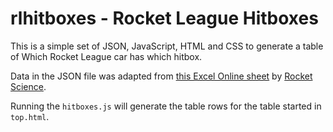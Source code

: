 # rlhitboxes - Rocket League Hitboxes

This is a simple set of JSON, JavaScript, HTML and CSS to generate a table of Which Rocket League car has which hitbox.  

Data in the JSON file was adapted from [this Excel Online sheet](https://onedrive.live.com/view.aspx?resid=F0182A0BAEBB5DFF!14583&ithint=file%2cxlsx&app=Excel&authkey=!ALu0cMkDZDoWOws) by [Rocket Science](https://youtube.com/rocketsciencerl).

Running the `hitboxes.js` will generate the table rows for the table started in `top.html`.
